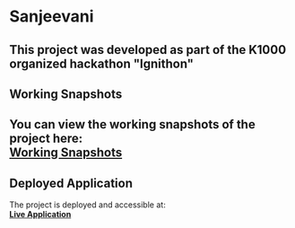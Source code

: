 # Sanjeevani
This project was developed as part of the **K1000 organized hackathon "Ignithon"**
---
## Working Snapshots
You can view the working snapshots of the project here:  
[**Working Snapshots**](https://drive.google.com/drive/folders/1M_oKj9hECnQ8CQQ9Q5eWJKzsQjlJWfv2?usp=drive_link)
---
## Deployed Application
The project is deployed and accessible at:  
[**Live Application**](https://sanjeevni-frontend-asef.onrender.com/)
